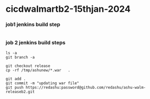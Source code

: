 # cicdwalmartb2-15thjan-2024

### job1 jenkins build step 

```

```

### job 2 jenkins build steps 

```
ls -a
git branch -a

git checkout release
cp -rf /tmp/ashunew/*.war   .

git add .
git commit -m "updating war file"
git push https://redashu:password@github.com/redashu/ashu-walm-releaseb2.git

```
